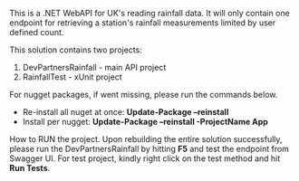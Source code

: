This is a .NET WebAPI for UK's reading rainfall data. 
It will only contain one endpoint for retrieving a station's rainfall measurements limited by user defined count.

This solution contains two projects:
1. DevPartnersRainfall - main API project
2. RainfallTest - xUnit project

For nugget packages, if went missing, please run the commands below.
* Re-install all nuget at once: **Update-Package –reinstall**
* Install per nugget: **Update-Package –reinstall -ProjectName App**

How to RUN the project.
Upon rebuilding the entire solution successfully, please run the DevPartnersRainfall by hitting **F5** and test the endpoint from Swagger UI.
For test project, kindly right click on the test method and hit **Run Tests**.
